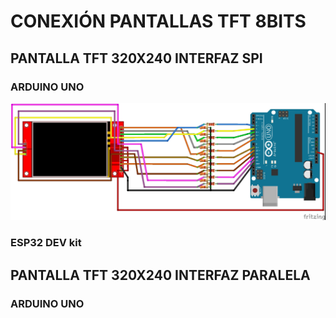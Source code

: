 # CONEXIÓN PANTALLAS TFT 8BITS
## PANTALLA TFT 320X240 INTERFAZ SPI

### ARDUINO UNO
![CONEXIÓN ARDUINO UNO](/imagenes/TFTSPI_320x240_ARDUINO1_conSD.jpg "CONEXIÓN ARDUINO UNO")

### ESP32 DEV kit

## PANTALLA TFT 320X240 INTERFAZ PARALELA

### ARDUINO UNO
